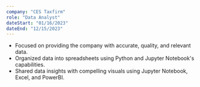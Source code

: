 ```yaml
---
company: "CES Taxfirm"
role: "Data Analyst"
dateStart: "01/16/2023"
dateEnd: "12/15/2023"
---
```


- Focused on providing the company with accurate, quality, and relevant data.
- Organized data into spreadsheets using Python and Jupyter Notebook's capabilities.
- Shared data insights with compelling visuals using Jupyter Notebook, Excel, and PowerBI.


